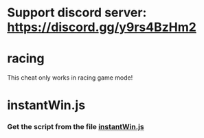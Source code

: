 # Support discord server: https://discord.gg/y9rs4BzHm2

# racing 

This cheat only works in racing game mode!

# instantWin.js

### Get the script from the file [instantWin.js](https://raw.githubusercontent.com/therealglixzzy/blooket-hack/main/racing/instantWin.js)
